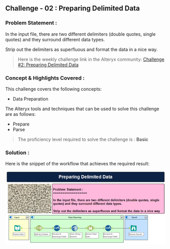 ## Challenge - 02 : Preparing Delimited Data

### Problem Statement :

In the input file, there are two different delimiters (double quotes, single quotes) and they surround different data types.

Strip out the delimiters as superfluous and format the data in a nice way.

> Here is the weekly challenge link in the Alteryx community: [Challenge #2: Preparing Delimited Data][community_link]

### Concept & Highlights Covered :

This challenge covers the following concepts:

- Data Preparation

The Alteryx tools and techniques that can be used to solve this challenge are as follows:

- Prepare
- Parse

> The proficiency level required to solve the challenge is : **Basic**

### Solution :

Here is the snippet of the workflow that achieves the required result:

![Workflow Snippet][wf_snp]

<!-- Links -->

[wf_snp]: ../RESOURCES/Workflow_Images/c02_wf.png
[community_link]: https://community.alteryx.com/t5/Weekly-Challenge/Challenge-2-Preparing-Delimited-Data/td-p/36622
